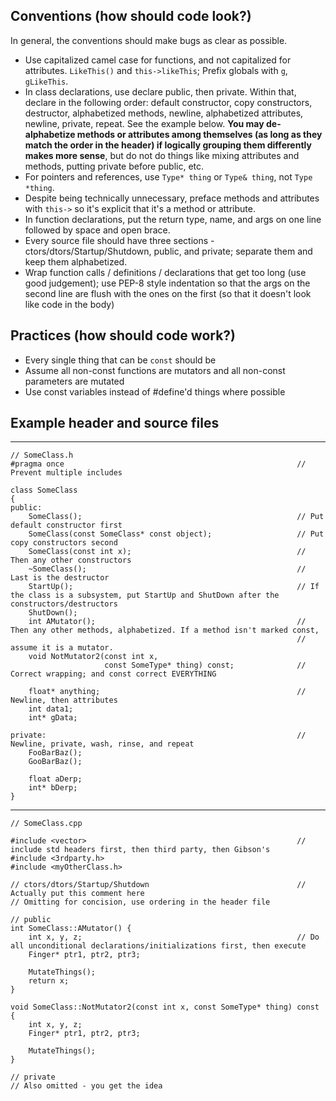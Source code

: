 ## Conventions (how should code look?)
In general, the conventions should make bugs as clear as possible.

- Use capitalized camel case for functions, and not capitalized for attributes. `LikeThis()` and `this->likeThis`; Prefix globals with `g`, `gLikeThis`.
- In class declarations, use declare public, then private. Within that, declare in the following order: default constructor, copy constructors, destructor, alphabetized methods, newline, alphabetized attributes, newline, private, repeat. See the example below. **You may de-alphabetize methods or attributes among themselves (as long as they match the order in the header) if logically grouping them differently makes more sense**, but do not do things like mixing attributes and methods, putting private before public, etc.
- For pointers and references, use `Type* thing` or `Type& thing`, not `Type *thing`.
- Despite being technically unnecessary, preface methods and attributes with `this->` so it's explicit that it's a method or attribute.
- In function declarations, put the return type, name, and args on one line followed by space and open brace.
- Every source file should have three sections - ctors/dtors/Startup/Shutdown, public, and private; separate them and keep them alphabetized.
- Wrap function calls / definitions / declarations that get too long (use good judgement); use PEP-8 style indentation so that the args on the second line are flush with the ones on the first (so that it doesn't look like code in the body)

## Practices (how should code work?)
- Every single thing that can be `const` should be
- Assume all non-const functions are mutators and all non-const parameters are mutated
- Use const variables instead of #define'd things where possible

## Example header and source files
---
```
// SomeClass.h
#pragma once													// Prevent multiple includes

class SomeClass
{
public:
    SomeClass();												// Put default constructor first
    SomeClass(const SomeClass* const object);					// Put copy constructors second
    SomeClass(const int x);										// Then any other constructors
    ~SomeClass();												// Last is the destructor
	StartUp();													// If the class is a subsystem, put StartUp and ShutDown after the constructors/destructors
	ShutDown();			
    int AMutator();												// Then any other methods, alphabetized. If a method isn't marked const,
                                                                // assume it is a mutator.
    void NotMutator2(const int x,
                     const SomeType* thing) const;	            // Correct wrapping; and const correct EVERYTHING

    float* anything;											// Newline, then attributes
    int data1;
    int* gData;

private:														// Newline, private, wash, rinse, and repeat
    FooBarBaz();            
    GooBarBaz();

    float aDerp;
    int* bDerp;
}
```
---
```
// SomeClass.cpp

#include <vector>												// include std headers first, then third party, then Gibson's
#include <3rdparty.h>
#include <myOtherClass.h>  

// ctors/dtors/Startup/Shutdown									// Actually put this comment here
// Omitting for concision, use ordering in the header file

// public
int SomeClass::AMutator() {
	int x, y, z;												// Do all unconditional declarations/initializations first, then execute
	Finger* ptr1, ptr2, ptr3;

	MutateThings();
	return x;
}              

void SomeClass::NotMutator2(const int x, const SomeType* thing) const {
	int x, y, z;
	Finger* ptr1, ptr2, ptr3;

	MutateThings();
}   

// private
// Also omitted - you get the idea
```
